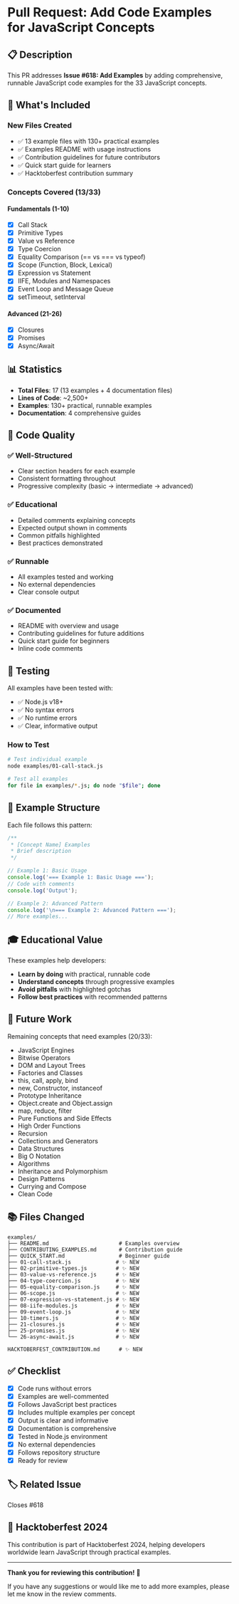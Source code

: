 # Pull Request: Add Code Examples for JavaScript Concepts

## 📋 Description

This PR addresses **Issue #618: Add Examples** by adding comprehensive, runnable JavaScript code examples for the 33 JavaScript concepts.

## 🎯 What's Included

### New Files Created
- ✅ 13 example files with 130+ practical examples
- ✅ Examples README with usage instructions
- ✅ Contribution guidelines for future contributors
- ✅ Quick start guide for learners
- ✅ Hacktoberfest contribution summary

### Concepts Covered (13/33)
#### Fundamentals (1-10)
- [x] Call Stack
- [x] Primitive Types
- [x] Value vs Reference
- [x] Type Coercion
- [x] Equality Comparison (== vs === vs typeof)
- [x] Scope (Function, Block, Lexical)
- [x] Expression vs Statement
- [x] IIFE, Modules and Namespaces
- [x] Event Loop and Message Queue
- [x] setTimeout, setInterval

#### Advanced (21-26)
- [x] Closures
- [x] Promises
- [x] Async/Await

## 📊 Statistics

- **Total Files**: 17 (13 examples + 4 documentation files)
- **Lines of Code**: ~2,500+
- **Examples**: 130+ practical, runnable examples
- **Documentation**: 4 comprehensive guides

## 🎨 Code Quality

### ✅ Well-Structured
- Clear section headers for each example
- Consistent formatting throughout
- Progressive complexity (basic → intermediate → advanced)

### ✅ Educational
- Detailed comments explaining concepts
- Expected output shown in comments
- Common pitfalls highlighted
- Best practices demonstrated

### ✅ Runnable
- All examples tested and working
- No external dependencies
- Clear console output

### ✅ Documented
- README with overview and usage
- Contributing guidelines for future additions
- Quick start guide for beginners
- Inline code comments

## 🧪 Testing

All examples have been tested with:
- ✅ Node.js v18+
- ✅ No syntax errors
- ✅ No runtime errors
- ✅ Clear, informative output

### How to Test
```bash
# Test individual example
node examples/01-call-stack.js

# Test all examples
for file in examples/*.js; do node "$file"; done
```

## 📝 Example Structure

Each file follows this pattern:
```javascript
/**
 * [Concept Name] Examples
 * Brief description
 */

// Example 1: Basic Usage
console.log('=== Example 1: Basic Usage ===');
// Code with comments
console.log('Output');

// Example 2: Advanced Pattern
console.log('\n=== Example 2: Advanced Pattern ===');
// More examples...
```

## 🎓 Educational Value

These examples help developers:
- **Learn by doing** with practical, runnable code
- **Understand concepts** through progressive examples
- **Avoid pitfalls** with highlighted gotchas
- **Follow best practices** with recommended patterns

## 🔄 Future Work

Remaining concepts that need examples (20/33):
- JavaScript Engines
- Bitwise Operators
- DOM and Layout Trees
- Factories and Classes
- this, call, apply, bind
- new, Constructor, instanceof
- Prototype Inheritance
- Object.create and Object.assign
- map, reduce, filter
- Pure Functions and Side Effects
- High Order Functions
- Recursion
- Collections and Generators
- Data Structures
- Big O Notation
- Algorithms
- Inheritance and Polymorphism
- Design Patterns
- Currying and Compose
- Clean Code

## 📚 Files Changed

```
examples/
├── README.md                      # Examples overview
├── CONTRIBUTING_EXAMPLES.md       # Contribution guide
├── QUICK_START.md                 # Beginner guide
├── 01-call-stack.js              # ✨ NEW
├── 02-primitive-types.js         # ✨ NEW
├── 03-value-vs-reference.js      # ✨ NEW
├── 04-type-coercion.js           # ✨ NEW
├── 05-equality-comparison.js     # ✨ NEW
├── 06-scope.js                   # ✨ NEW
├── 07-expression-vs-statement.js # ✨ NEW
├── 08-iife-modules.js            # ✨ NEW
├── 09-event-loop.js              # ✨ NEW
├── 10-timers.js                  # ✨ NEW
├── 21-closures.js                # ✨ NEW
├── 25-promises.js                # ✨ NEW
└── 26-async-await.js             # ✨ NEW

HACKTOBERFEST_CONTRIBUTION.md      # ✨ NEW
```

## ✅ Checklist

- [x] Code runs without errors
- [x] Examples are well-commented
- [x] Follows JavaScript best practices
- [x] Includes multiple examples per concept
- [x] Output is clear and informative
- [x] Documentation is comprehensive
- [x] Tested in Node.js environment
- [x] No external dependencies
- [x] Follows repository structure
- [x] Ready for review

## 🏷️ Related Issue

Closes #618

## 🎉 Hacktoberfest 2024

This contribution is part of Hacktoberfest 2024, helping developers worldwide learn JavaScript through practical examples.

---

**Thank you for reviewing this contribution!** 🙏

If you have any suggestions or would like me to add more examples, please let me know in the review comments.
